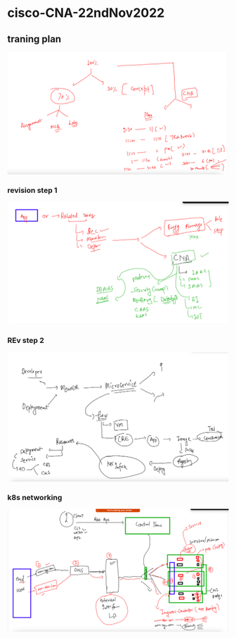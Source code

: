 # cisco-CNA-22ndNov2022

## traning plan 

<img src="plan.png">

### revision step 1 

<img src="rev1.png">

### REv step 2 

<img src="rev2.png">

### k8s networking 

<img src="k8snet.png">



